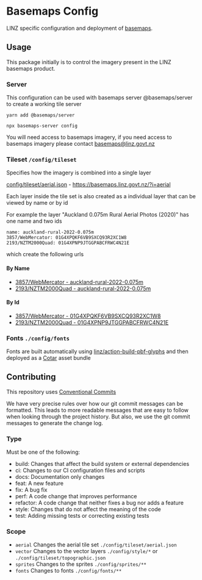 # Basemaps Config

LINZ specific configuration and deployment of [basemaps](https://github.com/linz/basemaps).

## Usage

This package initially is to control the imagery present in the LINZ basemaps product.

### Server

This configuration can be used with basemaps server @basemaps/server to create a working tile server

```
yarn add @basemaps/server

npx basemaps-server config
```

You will need access to basemaps imagery, if you need access to basemaps imagery please contact basemaps@linz.govt.nz 


### Tileset `/config/tileset`

Specifies how the imagery is combined into a single layer

[config/tileset/aerial.json](./config/tileset/aerial.json) - https://basemaps.linz.govt.nz/?i=aerial

Each layer inside the tile set is also created as a individual layer that can be viewed by name or by id

For example the layer "Auckland 0.075m Rural Aerial Photos (2020)" has one name and two ids

```
name: auckland-rural-2022-0.075m
3857/WebMercator: 01G4XPQKF6VB9SXCQ93R2XC1W8
2193/NZTM2000Quad: 01G4XPNP9JTGGPABCFRWC4N21E
```

which create the following urls

#### By Name
- [3857/WebMercator - auckland-rural-2022-0.075m](https://basemaps.linz.govt.nz/?i=auckland-rural-2022-0.075m)
- [2193/NZTM2000Quad - auckland-rural-2022-0.075m](https://basemaps.linz.govt.nz/?i=auckland-rural-2022-0.075m&p=nztm2000quad)

#### By Id
- [3857/WebMercator - 01G4XPQKF6VB9SXCQ93R2XC1W8](https://basemaps.linz.govt.nz/?i=01G4XPQKF6VB9SXCQ93R2XC1W8)
- [2193/NZTM2000Quad - 01G4XPNP9JTGGPABCFRWC4N21E](https://basemaps.linz.govt.nz/?i=01G4XPNP9JTGGPABCFRWC4N21E&p=nztm2000quad)



### Fonts `./config/fonts`

Fonts are built automatically using [linz/action-build-pbf-glyphs](https://github.com/linz/action-build-pbf-glyphs) and then deployed as a [Cotar](https://github.com/linz/cotar) asset bundle

## Contributing

This repository uses [Conventional Commits](https://www.conventionalcommits.org/)

We have very precise rules over how our git commit messages can be formatted. This leads to more readable messages that are easy to follow when looking through the project history. But also, we use the git commit messages to generate the change log.

### Type

Must be one of the following:

- build: Changes that affect the build system or external dependencies
- ci: Changes to our CI configuration files and scripts
- docs: Documentation only changes
- feat: A new feature
- fix: A bug fix
- perf: A code change that improves performance
- refactor: A code change that neither fixes a bug nor adds a feature
- style: Changes that do not affect the meaning of the code
- test: Adding missing tests or correcting existing tests

### Scope

- `aerial` Changes the aerial tile set `./config/tileset/aerial.json`
- `vector` Changes to the vector layers `./config/style/*` or `./config/tileset/topographic.json`
- `sprites` Changes to the sprites `./config/sprites/**`
- `fonts` Changes to fonts  `./config/fonts/**`
